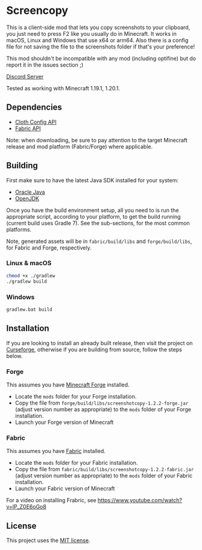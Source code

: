 # Screencopy

This is a client-side mod that lets you copy screenshots to your clipboard, you just need to press F2 like you usually do in Minecraft. It works in macOS, Linux and Windows that use x64 or arm64. Also there is a config file for not saving the file to the screenshots folder if that's your preference!

This mod shouldn't be incompatible with any mod (including optifine) but do report it in the issues section ;)

[Discord Server](https://discord.gg/7EnaAuaAwF)

Tested as working with Minecraft 1.19.1, 1.20.1.

## Dependencies


 - [Cloth Config API](https://www.curseforge.com/minecraft/mc-mods/cloth-config)
 - [Fabric API](https://www.curseforge.com/minecraft/mc-mods/fabric-api)

Note: when downloading, be sure to pay attention to the target Minecraft
release and mod platform (Fabric/Forge) where applicable.

## Building

First make sure to have the latest Java SDK installed for your system:

 - [Oracle Java](https://www.oracle.com/ca-en/java/technologies/downloads/)
 - [OpenJDK](https://openjdk.org/)

Once you have the build environment setup, all you need to is
run the appropriate script, according to your platform, to get
the build running (current build uses Gradle 7). See the sub-sections,
for the most common platforms.

Note, generated assets will be in `fabric/build/libs` and
`forge/build/libs`, for Fabric and Forge, respectively.

### Linux & macOS

```sh
chmod +x ./gradlew
./gradlew build
```

### Windows

```sh
gradlew.bat build
```

## Installation

If you are looking to install an already built release, then visit
the project on [Curseforge](https://www.curseforge.com/minecraft/mc-mods/screencopy),
otherwise if you are building from source, follow the steps below.

### Forge

This assumes you have [Minecraft Forge](https://files.minecraftforge.net/net/minecraftforge/forge/) installed.

 - Locate the `mods` folder for your Forge installation.
 - Copy the file from `forge/build/libs/screenshotcopy-1.2.2-forge.jar` (adjust version number as appropriate) to the `mods` folder of your Forge installation.
 - Launch your Forge version of Minecraft

### Fabric

This assumes you have [Fabric](https://fabricmc.net/) installed.

 - Locate the `mods` folder for your Fabric installation.
 - Copy the file from `fabric/build/libs/screenshotcopy-1.2.2-fabric.jar` (adjust version number as appropriate) to the `mods` folder of your Fabric installation.
 - Launch your Fabric version of Minecraft

For a video on installing Frabric, see https://www.youtube.com/watch?v=lP_Z0E6oGo8

## License

This project uses the [MIT license](./LICENSE-MIT).